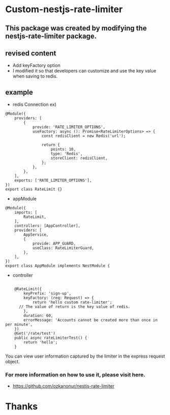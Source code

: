 # Custom-nestjs-rate-limiter

## This package was created by modifying the nestjs-rate-limiter package.

## revised content

-   Add keyFactory option
-   I modified it so that developers can customize and use the key value when saving to redis.

## example

-   redis Connection ex)

```
@Module({
	providers: [
		{
			provide: 'RATE_LIMITER_OPTIONS',
			useFactory: async (): Promise<RateLimiterOptions> => {
				const redisClient = new Redis('url');

				return {
					points: 10,
					type: 'Redis',
					storeClient: redisClient,
				};
			},
		},
	],
	exports: ['RATE_LIMITER_OPTIONS'],
})
export class RateLimit {}
```

-   appModule

```
@Module({
	imports: [
		RateLimit,
	],
	controllers: [AppController],
	providers: [
		AppService,
		{
			provide: APP_GUARD,
			useClass: RateLimiterGuard,
		},
	],
})
export class AppModule implements NestModule {
```

-   controller

```

	@RateLimit({
		keyPrefix: 'sign-up',
		keyFactory: (req: Request) => {
			return 'hello custom rate-limiter';
      // The value of return is the key value of redis.
		},
		duration: 60,
		errorMessage: 'Accounts cannot be created more than once in per minute',
	})
	@Get('/rate/test')
	public async rateLimiterTest() {
		return 'hello';
	}
```

You can view user information captured by the limiter in the express request object.

### For more information on how to use it, please visit here.

-   https://github.com/ozkanonur/nestjs-rate-limiter

# Thanks
